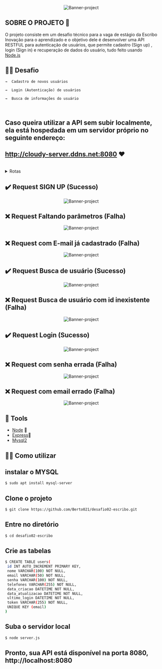 <div align="center">
  <img src="/assets/escribo-img.png" alt="Banner-project" />
</div>

## SOBRE O PROJETO 🚀

O projeto consiste em um desafio técnico para a vaga de estágio da Escribo Inovação para o aprendizado e o objetivo dele é desenvolver uma API RESTFUL para autenticação de usuários, que permite cadastro (Sign up) , login (Sign in) e recuperação de dados do usuário, tudo feito usando [Node.js](https://nodejs.org/en/download)

## 👨‍🏭 Desafio

    →  Cadastro de novos usuários

    →  Login (Autenticação) de usuários

    →  Busca de informações do usuário

<br>

## Caso queira utilizar a API sem subir localmente, ela está hospedada em um servidor próprio no seguinte endereço: <br>

## http://cloudy-server.ddns.net:8080 ❤️

<br>

<details>
<summary>
Rotas
</summary>
Cadastro (SIGN UP) -> "/signup"
<br>
Login (SIGN IN) -> "/signin"
<br>
Buscar Usuário por ID(getUsers) -> "/user/:id"
</details>

## ✔️ Request SIGN UP (Sucesso)

<div align="center">
  <img src="/assets/signup-certo.png" alt="Banner-project" />
</div>

## ❌ Request Faltando parâmetros (Falha)

<div align="center">
  <img  src="/assets/signup-errado-01.png" alt="Banner-project" />
</div>

## ❌ Request com E-mail já cadastrado (Falha)

<div align="center">
  <img  src="/assets/signup-errado-02.png" alt="Banner-project" />
</div>

## ✔️ Request Busca de usuário (Sucesso)

<div align="center">
  <img  src="/assets/busca-certo.png" alt="Banner-project" />
</div>

## ❌ Request Busca de usuário com id inexistente (Falha)

<div align="center">
  <img  src="/assets/busca-errado.png" alt="Banner-project" />
</div>

## ✔️ Request Login (Sucesso)

<div align="center">
  <img  src="/assets/login-certo.png" alt="Banner-project" />
</div>

## ❌ Request com senha errada (Falha)

<div align="center">
  <img  src="/assets/login-errado.png" alt="Banner-project" />
</div>

## ❌ Request com email errado (Falha)

<div align="center">
  <img  src="/assets/login-errado-02.png" alt="Banner-project" />
</div>

## 🔧 Tools

- [Node](https://nodejs.org) 💚
- [Express](https://expressjs.com/pt-br/)💚
- [Mysql2](https://www.npmjs.com/package/mysql2)

## 👨‍💻 Como utilizar

## instalar o MYSQL

```bash
$ sudo apt install mysql-server
```

## Clone o projeto

```bash
$ git clone https://github.com/Berto021/desafio02-escribo.git
```

## Entre no diretório

```bash
$ cd desafio02-escribo
```

## Crie as tabelas

```bash
$ CREATE TABLE users(
 id INT AUTO_INCREMENT PRIMARY KEY,
 nome VARCHAR(100) NOT NULL,
 email VARCHAR(50) NOT NULL,
 senha VARCHAR(100) NOT NULL,
 telefones VARCHAR(255) NOT NULL,
 data_criacao DATETIME NOT NULL,
 data_atualizacao DATETIME NOT NULL,
 ultimo_login DATETIME NOT NULL,
 token VARCHAR(255) NOT NULL,
 UNIQUE KEY (email)
)
```

## Suba o servidor local

```bash
$ node server.js
```


## Pronto, sua API está disponível na porta 8080, http://localhost:8080
